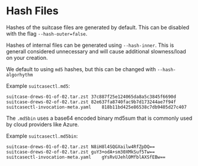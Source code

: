 # Hash Files

Hashes of the suitcase files are generated by default. This can be disabled
with the flag `--hash-outer=false`.

Hashes of internal files can be generated using `--hash-inner`. This is
generall considered unnecessary and will cause additional slowness/load on your
creation.

We default to using `md5` hashes, but this can be changed with `--hash-algorhythm`

Example `suitcasectl.md5`:

```text
suitcase-drews-01-of-02.tar.zst 37c887f25e124065da8a5c3845f6690d
suitcase-drews-02-of-02.tar.zst 82e637fa8740fac9b7d173244ae7f94f
suitcasectl-invocation-meta.yaml    818b11bd425e86538c7db9405d27c407
```

The `.md5bin` uses a base64 encoded binary md5sum that is commonly used by
cloud providers like Azure.

Example `suitcasectl.md5bin`:

```text
suitcase-drews-01-of-02.tar.zst N8iH8l4SQGXailw4RfZpDQ==
suitcase-drews-02-of-02.tar.zst guY3+odA+sm30XMkSuf5Tw==
suitcasectl-invocation-meta.yaml    gYsRvUJehlOMfblAXSfEBw==
```
